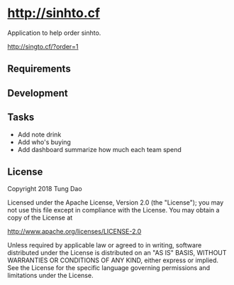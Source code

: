 # http://sinhto.cf

Application to help order sinhto.

http://singto.cf/?order=1

## Requirements

## Development

## Tasks

- Add note drink
- Add who's buying
- Add dashboard summarize how much each team spend

## License

Copyright 2018 Tung Dao

Licensed under the Apache License, Version 2.0 (the "License"); you may not use
this file except in compliance with the License. You may obtain a copy of the
License at

http://www.apache.org/licenses/LICENSE-2.0

Unless required by applicable law or agreed to in writing, software distributed
under the License is distributed on an "AS IS" BASIS, WITHOUT WARRANTIES OR
CONDITIONS OF ANY KIND, either express or implied. See the License for the
specific language governing permissions and limitations under the License.
